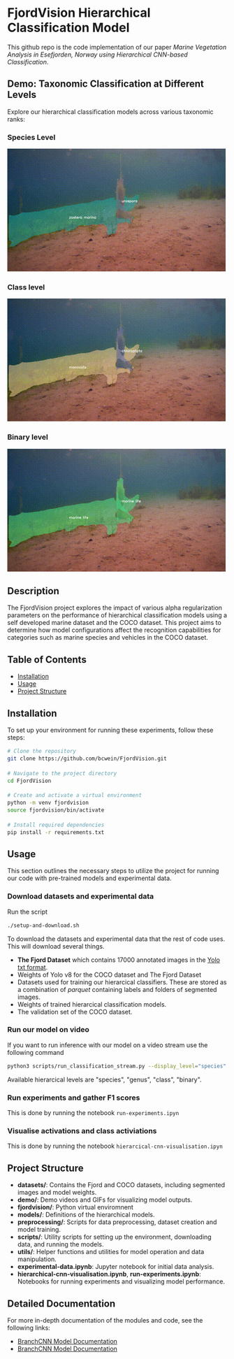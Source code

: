 # FjordVision Hierarchical Classification Model

This github repo is the code implementation of our paper
*Marine Vegetation Analysis in Esefjorden, Norway using Hierarchical CNN-based Classification*.

## Demo: Taxonomic Classification at Different Levels

Explore our hierarchical classification models across various taxonomic ranks:

### Species Level
![Species GIF](demo/output-species.gif)

### Class level
![Species GIF](demo/output-class.gif)

### Binary level
![Species GIF](demo/output-binary.gif)

## Description
The FjordVision project explores the impact of various alpha regularization parameters on the performance of hierarchical classification models using a self developed marine dataset and the COCO dataset. This project aims to determine how model configurations affect the recognition capabilities for categories such as marine species and vehicles in the COCO dataset.

## Table of Contents
- [Installation](#installation)
- [Usage](#usage)
- [Project Structure](#project-structure)

## Installation
To set up your environment for running these experiments, follow these steps:
```bash
# Clone the repository
git clone https://github.com/bcwein/FjordVision.git

# Navigate to the project directory
cd FjordVision

# Create and activate a virtual environment
python -m venv fjordvision
source fjordvision/bin/activate

# Install required dependencies
pip install -r requirements.txt
```

## Usage

This section outlines the necessary steps to utilize the project for running our code with pre-trained models and experimental data.

### Download datasets and experimental data

Run the script

```bash
./setup-and-download.sh
```
To download the datasets and experimental data that the rest of code uses.
This will download several things.

- **The Fjord Dataset** which contains 17000 annotated images
in the [Yolo txt format](https://docs.ultralytics.com/datasets/segment/).
- Weights of Yolo v8 for the COCO dataset and The Fjord Dataset
- Datasets used for training our hierarcical classifiers. These are stored as a 
  combination of *parquet* containing labels and folders of segmented images.
- Weights of trained hierarcical classification models. 
- The validation set of the COCO dataset. 

### Run our model on video

If you want to run inference with our model on a video stream use the following
command

```bash
python3 scripts/run_classification_stream.py --display_level="species" --output_path="demo/output-species.mp4"
```

Available hierarcical levels are "species", "genus", "class", "binary".

### Run experiments and gather F1 scores

This is done by running the notebook `run-experiments.ipyn`

### Visualise activations and class activiations

This is done by running the notebook `hierarcical-cnn-visualisation.ipyn`

## Project Structure

- **datasets/**: Contains the Fjord and COCO datasets, including segmented images and model weights.
- **demo/**: Demo videos and GIFs for visualizing model outputs.
- **fjordvision/**: Python virtual enviromnent
- **models/**: Definitions of the hierarchical models.
- **preprocessing/**: Scripts for data preprocessing, dataset creation and model training.
- **scripts/**: Utility scripts for setting up the environment, downloading data, and running the models.
- **utils/**: Helper functions and utilities for model operation and data manipulation.
- **experimental-data.ipynb**: Jupyter notebook for initial data analysis.
- **hierarchical-cnn-visualisation.ipynb**, **run-experiments.ipynb**: Notebooks for running experiments and visualizing model performance.


## Detailed Documentation

For more in-depth documentation of the modules and code, see the following links:
- [BranchCNN Model Documentation](docs/branch_cnn.md)
- [BranchCNN Model Documentation](docs/hierarcical_cnn.md)
